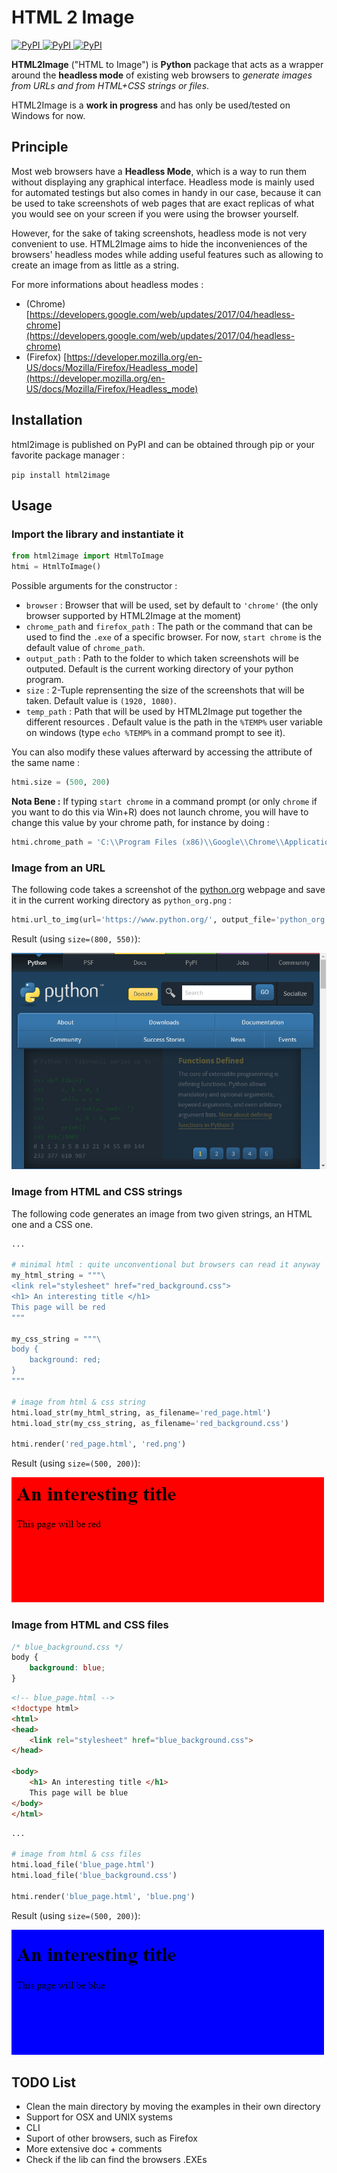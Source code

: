 # HTML 2 Image
[
![PyPI](https://img.shields.io/pypi/v/html2image.svg)
![PyPI](https://img.shields.io/pypi/pyversions/html2image.svg)
![PyPI](https://img.shields.io/github/license/vgalin/html2image.svg)
](https://pypi.org/project/html2image/)

**HTML2Image** ("HTML to Image") is **Python** package that acts as a wrapper around the **headless mode** of existing web browsers to *generate images from URLs and from HTML+CSS strings or files*.

HTML2Image is a **work in progress** and has only be used/tested on Windows for now.

## Principle

Most web browsers have a **Headless Mode**, which is a way to run them without displaying any graphical interface. Headless mode is mainly used for automated testings but also comes in handy in our case, because it can be used to take screenshots of web pages that are exact replicas of what you would see on your screen if you were using the browser yourself.

However, for the sake of taking screenshots, headless mode is not very convenient to use. HTML2Image aims to hide the inconveniences of the browsers' headless modes while adding useful features such as allowing to create an image from as little as a string.

For more informations about headless modes :
-  (Chrome) [https://developers.google.com/web/updates/2017/04/headless-chrome](https://developers.google.com/web/updates/2017/04/headless-chrome)
-  (Firefox) [https://developer.mozilla.org/en-US/docs/Mozilla/Firefox/Headless_mode](https://developer.mozilla.org/en-US/docs/Mozilla/Firefox/Headless_mode)

## Installation
html2image is published on PyPI and can be obtained through pip or your favorite package manager :

```pip install html2image```

## Usage

### Import the library and instantiate it
```python
from html2image import HtmlToImage
htmi = HtmlToImage()
```

Possible arguments for the constructor :
-   `browser` :  Browser that will be used, set by default to `'chrome'` (the only browser supported by HTML2Image at the moment)
-   `chrome_path` and  `firefox_path` : The path or the command that can be used to find the `.exe` of a specific browser. For now, `start chrome` is the default value of `chrome_path`.
-   `output_path` : Path to the folder to which taken screenshots will be outputed. Default is the current working directory of your python program.
-   `size` : 2-Tuple reprensenting the size of the screenshots that will be taken. Default value is `(1920, 1080)`.
-   `temp_path` : Path that will be used by HTML2Image put together the different resources . Default value is the path in the `%TEMP%` user variable on windows (type `echo %TEMP%` in a command prompt to see it).

You can also modify these values afterward by accessing the attribute of the same name : 

``` python
htmi.size = (500, 200)
```

**Nota Bene :** If typing `start chrome` in a command prompt (or only `chrome` if you want to do this via Win+R) does not launch chrome, you will have to change this value by your chrome path, for instance by doing :
```python 
htmi.chrome_path = 'C:\\Program Files (x86)\\Google\\Chrome\\Application\\chrome.exe'
```

### Image from an URL
The following code takes a screenshot of the [python.org](https://www.python.org/) webpage and save it in the current working directory as `python_org.png` :
```python
htmi.url_to_img(url='https://www.python.org/', output_file='python_org.png')
```

Result (using `size=(800, 550)`): 

![blue_screenshot](/readme_assets/python_org.png)

### Image from HTML and CSS strings

The following code generates an image from two given strings, an HTML one and a CSS one.  

```python 
...

# minimal html : quite unconventional but browsers can read it anyway
my_html_string = """\
<link rel="stylesheet" href="red_background.css">
<h1> An interesting title </h1>
This page will be red
"""

my_css_string = """\
body {
    background: red;
}
"""

# image from html & css string
htmi.load_str(my_html_string, as_filename='red_page.html')
htmi.load_str(my_css_string, as_filename='red_background.css')

htmi.render('red_page.html', 'red.png')
```

Result (using `size=(500, 200)`): 

![blue_screenshot](/readme_assets/red.png)

### Image from HTML and CSS files

``` css
/* blue_background.css */
body {
    background: blue;
}
```

``` html
<!-- blue_page.html -->
<!doctype html>
<html>
<head>
    <link rel="stylesheet" href="blue_background.css">
</head>

<body>
    <h1> An interesting title </h1>
    This page will be blue
</body>
</html>
```

``` python
...

# image from html & css files
htmi.load_file('blue_page.html')
htmi.load_file('blue_background.css')

htmi.render('blue_page.html', 'blue.png')
```

Result (using `size=(500, 200)`): 

![blue_screenshot](/readme_assets/blue.png)

## TODO List
-   Clean the main directory by moving the examples in their own directory
-   Support for OSX and UNIX systems
-   CLI
-   Suport of other browsers, such as Firefox
-   More extensive doc + comments
-   Check if the lib can find the browsers .EXEs